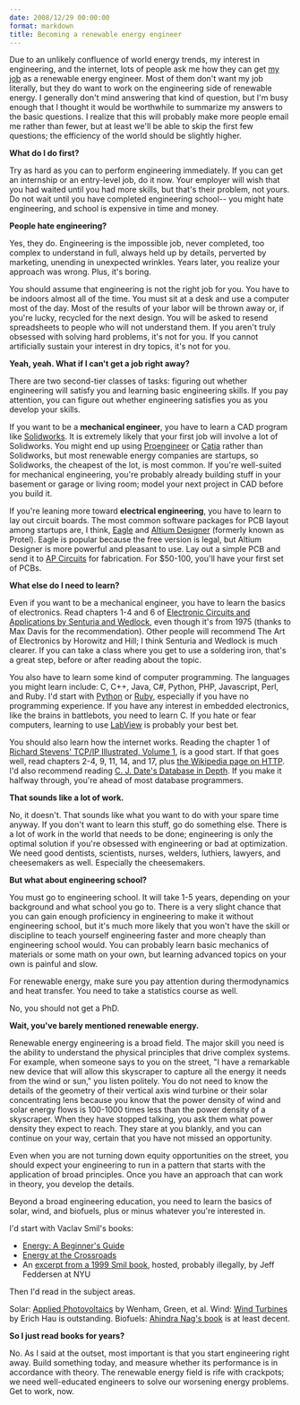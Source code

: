 ```yaml
---
date: 2008/12/29 00:00:00
format: markdown
title: Becoming a renewable energy engineer
---
```

Due to an unlikely confluence of world energy trends, my interest in engineering, and the internet, lots of people ask me how they can get <a href="http://www.greenmountainengineering.com/brandon_stafford.php">my job</a> as a renewable energy engineer. Most of them don't want my job literally, but they do want to work on the engineering side of renewable energy. I generally don't mind answering that kind of question, but I'm busy enough that I thought it would be worthwhile to summarize my answers to the basic questions. I realize that this will probably make more people email me rather than fewer, but at least we'll be able to skip the first few questions; the efficiency of the world should be slightly higher.

**What do I do first?**

Try as hard as you can to perform engineering immediately. If you can get an internship or an entry-level job, do it now. Your employer will wish that you had waited until you had more skills, but that's their problem, not yours. Do not wait until you have completed engineering school-- you might hate engineering, and school is expensive in time and money.

**People hate engineering?**

Yes, they do. Engineering is the impossible job, never completed, too complex to understand in full, always held up by details, perverted by marketing, unending in unexpected wrinkles. Years later, you realize your approach was wrong. Plus, it's boring.

You should assume that engineering is not the right job for you. You have to be indoors almost all of the time. You must sit at a desk and use a computer most of the day. Most of the results of your labor will be thrown away or, if you're lucky, recycled for the next design. You will be asked to resend spreadsheets to people who will not understand them. If you aren't truly obsessed with solving hard problems, it's not for you. If you cannot artificially sustain your interest in dry topics, it's not for you.

**Yeah, yeah. What if I can't get a job right away?**

There are two second-tier classes of tasks: figuring out whether engineering will satisfy you and learning basic engineering skills. If you pay attention, you can figure out whether engineering satisfies you as you develop your skills.

If you want to be a **mechanical engineer**, you have to learn a CAD program like <a href="http://solidworks.com">Solidworks</a>. It is extremely likely that your first job will involve a lot of Solidworks. You might end up using <a href="http://ptc.com/products/proengineer/">Proengineer</a> or <a href="http://www.3ds.com/products/catia/catia-discovery/">Catia</a> rather than Solidworks, but most renewable energy companies are startups, so Solidworks, the cheapest of the lot, is most common. If you're well-suited for mechanical engineering, you're probably already building stuff in your basement or garage or living room; model your next project in CAD before you build it.

If you're leaning more toward **electrical engineering**, you have to learn to lay out circuit boards. The most common software packages for PCB layout among startups are, I think, <a href="http://www.cadsoftusa.com/">Eagle</a> and <a href="http://www.altium.com/Products/AltiumDesigner/">Altium Designer</a> (formerly known as Protel). Eagle is popular because the free version is legal, but Altium Designer is more powerful and pleasant to use. Lay out a simple PCB and send it to <a href="http://www.apcircuits.com/">AP Circuits</a> for fabrication. For $50-100, you'll have your first set of PCBs.

**What else do I need to learn?**

Even if you want to be a mechanical engineer, you have to learn the basics of electronics. Read chapters 1-4 and 6 of <a href="http://books.google.com/books?id=wwdTAAAAMAAJ">Electronic Circuits and Applications by Senturia and Wedlock</a>, even though it's from 1975 (thanks to Max Davis for the recommendation). Other people will recommend The Art of Electronics by Horowitz and Hill; I think Senturia and Wedlock is much clearer. If you can take a class where you get to use a soldering iron, that's a great step, before or after reading about the topic.

You also have to learn some kind of computer programming. The languages you might learn include: C, C++, Java, C#, Python, PHP, Javascript, Perl, and Ruby. I'd start with <a href="http://diveintopython.org/">Python</a> or <a href="http://poignantguide.net/ruby/chapter-3.html">Ruby</a>, especially if you have no programming experience. If you have any interest in embedded electronics, like the brains in battlebots, you need to learn C. If you hate or fear computers, learning to use <a href="http://www.ni.com/labview/whatis/">LabView</a> is probably your best bet.

You should also learn how the internet works. Reading the chapter 1 of <a href="http://www.amazon.com/exec/obidos/ISBN=0201633469/wrichardstevensA/">Richard Stevens' TCP/IP Illustrated, Volume 1</a>, is a good start. If that goes well, read chapters 2-4, 9, 11, 14, and 17, plus <a href="http://en.wikipedia.org/wiki/Hypertext_Transfer_Protocol">the Wikipedia page on HTTP</a>. I'd also recommend reading <a href="http://oreilly.com/catalog/9780596100124/">C. J. Date's Database in Depth</a>. If you make it halfway through, you're ahead of most database programmers.

**That sounds like a lot of work.**

No, it doesn't. That sounds like what you want to do with your spare time anyway. If you don't want to learn this stuff, go do something else. There is a lot of work in the world that needs to be done; engineering is only the optimal solution if you're obsessed with engineering or bad at optimization. We need good dentists, scientists, nurses, welders, luthiers, lawyers, and cheesemakers as well. Especially the cheesemakers.

**But what about engineering school?**

You must go to engineering school. It will take 1-5 years, depending on your background and what school you go to. There is a very slight chance that you can gain enough proficiency in engineering to make it without engineering school, but it's much more likely that you won't have the skill or discipline to teach yourself engineering faster and more cheaply than engineering school would. You can probably learn basic mechanics of materials or some math on your own, but learning advanced topics on your own is painful and slow.

For renewable energy, make sure you pay attention during thermodynamics and heat transfer. You need to take a statistics course as well.

No, you should not get a PhD.

**Wait, you've barely mentioned renewable energy.**

Renewable energy engineering is a broad field. The major skill you need is the ability to understand the physical principles that drive complex systems. For example, when someone says to you on the street, "I have a remarkable new device that will allow this skyscraper to capture all the energy it needs from the wind or sun," you listen politely. You do not need to know the details of the geometry of their vertical axis wind turbine or their solar concentrating lens because you know that the power density of wind and solar energy flows is 100-1000 times less than the power density of a skyscraper. When they have stopped talking, you ask them what power density they expect to reach. They stare at you blankly, and you can continue on your way, certain that you have not missed an opportunity.

Even when you are not turning down equity opportunities on the street, you should expect your engineering to run in a pattern that starts with the application of broad principles. Once you have an approach that can work in theory, you develop the details.

Beyond a broad engineering education, you need to learn the basics of solar, wind, and biofuels, plus or minus whatever you're interested in.

I'd start with Vaclav Smil's books:
<ul>
<li><a href="http://books.google.com/books?id=lm1WAAAACAAJ">Energy: A Beginner's Guide</a></li>
<li><a href="http://books.google.com/books?id=2UM6KSEMoLUC">Energy at the Crossroads</a></li>
<li>An <a href="http://itp.nyu.edu/sustainability/energy/texts/smil_EnergyBiosphereCivilization1999.pdf">excerpt from a 1999 Smil book</a>, hosted, probably illegally, by Jeff Feddersen at NYU</li>
</ul>

Then I'd read in the subject areas.

Solar: <a href="http://books.google.com/books?id=O3V-D5U3cWMC">Applied Photovoltaics</a> by Wenham, Green, et al.
Wind: <a href="http://books.google.com/books?id=Z4bhObd65IAC">Wind Turbines</a> by Erich Hau is outstanding.
Biofuels: <a href="http://books.google.com/books?id=SHNg1o0xdv8C">Ahindra Nag's book</a> is at least decent.

**So I just read books for years?**

No. As I said at the outset, most important is that you start engineering right away. Build something today, and measure whether its performance is in accordance with theory. The renewable energy field is rife with crackpots; we need well-educated engineers to solve our worsening energy problems. Get to work, now.
